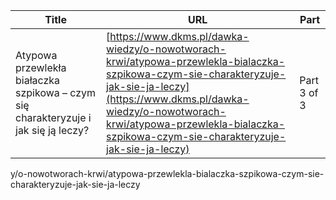 | **Title**       | **URL**           | **Part**              |
|-----------------|-------------------|-----------------------|
| Atypowa przewlekła białaczka szpikowa – czym się charakteryzuje i jak się ją leczy?         | [https://www.dkms.pl/dawka-wiedzy/o-nowotworach-krwi/atypowa-przewlekla-bialaczka-szpikowa-czym-sie-charakteryzuje-jak-sie-ja-leczy](https://www.dkms.pl/dawka-wiedzy/o-nowotworach-krwi/atypowa-przewlekla-bialaczka-szpikowa-czym-sie-charakteryzuje-jak-sie-ja-leczy)    | Part 3 of 3          |

y/o-nowotworach-krwi/atypowa-przewlekla-bialaczka-szpikowa-czym-sie-charakteryzuje-jak-sie-ja-leczy
